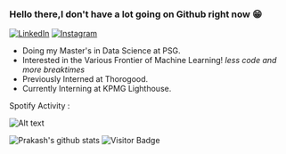 ### Hello there,I don't have a lot going on Github right now :grin:
<p align ="left">
  <a href="https://www.linkedin.com/in/prakash-baburaj-761074173/">
<img src="https://img.shields.io/badge/-LinkedIn-%233781da" alt="LinkedIn"/></a>
  <a href="https://www.instagram.com/pranksterprakash/">
<img src="https://img.shields.io/badge/-Instagram-%23eb13a5" alt="Instagram" /></a> 
</p>
  
* Doing my Master's in Data Science at PSG.
* Interested in the Various Frontier of Machine Learning! *less code and more breaktimes*
* Previously Interned at Thorogood.
* Currently Interning at KPMG Lighthouse. 


Spotify Activity :

![Alt text](https://spotify-recently-played-readme.vercel.app/api?user=pranksterprakash)

![Prakash's github stats](https://github-readme-stats.vercel.app/api?username=prakashclt)
![Visitor Badge](https://visitor-badge.laobi.icu/badge?page_id=prakashclt)


